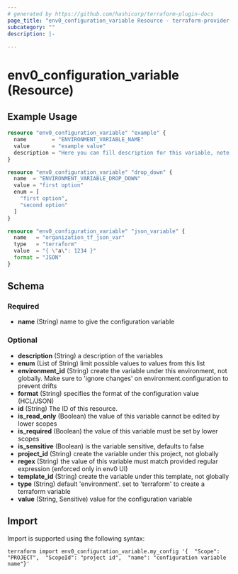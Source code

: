 ```yaml
---
# generated by https://github.com/hashicorp/terraform-plugin-docs
page_title: "env0_configuration_variable Resource - terraform-provider-env0"
subcategory: ""
description: |-
  
---
```


# env0_configuration_variable (Resource)



## Example Usage

```terraform
resource "env0_configuration_variable" "example" {
  name        = "ENVIRONMENT_VARIABLE_NAME"
  value       = "example value"
  description = "Here you can fill description for this variable, note this field have limit of 255 chars"
}

resource "env0_configuration_variable" "drop_down" {
  name  = "ENVIRONMENT_VARIABLE_DROP_DOWN"
  value = "first option"
  enum = [
    "first option",
    "second option"
  ]
}

resource "env0_configuration_variable" "json_variable" {
  name   = "organization_tf_json_var"
  type   = "terraform"
  value  = "{ \"a\": 1234 }"
  format = "JSON"
}
```

<!-- schema generated by tfplugindocs -->
## Schema

### Required

- **name** (String) name to give the configuration variable

### Optional

- **description** (String) a description of the variables
- **enum** (List of String) limit possible values to values from this list
- **environment_id** (String) create the variable under this environment, not globally. Make sure to 'ignore changes' on environment.configuration to prevent drifts
- **format** (String) specifies the format of the configuration value (HCL/JSON)
- **id** (String) The ID of this resource.
- **is_read_only** (Boolean) the value of this variable cannot be edited by lower scopes
- **is_required** (Boolean) the value of this variable must be set by lower scopes
- **is_sensitive** (Boolean) is the variable sensitive, defaults to false
- **project_id** (String) create the variable under this project, not globally
- **regex** (String) the value of this variable must match provided regular expression (enforced only in env0 UI)
- **template_id** (String) create the variable under this template, not globally
- **type** (String) default 'environment'. set to 'terraform' to create a terraform variable
- **value** (String, Sensitive) value for the configuration variable

## Import

Import is supported using the following syntax:

```shell
terraform import env0_configuration_variable.my_config '{  "Scope": "PROJECT",  "ScopeId": "project id",  "name": "configuration variable name"}'
```
